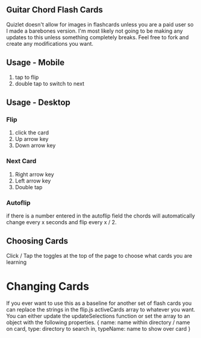 ## Guitar Chord Flash Cards
Quizlet doesn't allow for images in flashcards unless you are a paid user so I made a barebones version.
I'm most likely not going to be making any updates to this unless something completely breaks. Feel free to fork and create any modifications you want.

## Usage - Mobile
1. tap to flip
2. double tap to switch to next

## Usage - Desktop
### Flip
1. click the card
2. Up arrow key
3. Down arrow key

### Next Card
1. Right arrow key
2. Left arrow key
3. Double tap

### Autoflip
if there is a number entered in the autoflip field the chords will automatically change every x seconds and flip every x / 2.

## Choosing Cards
Click / Tap the toggles at the top of the page to choose what cards you are learning

# Changing Cards
If you ever want to use this as a baseline for another set of flash cards you can replace the strings in the flip.js activeCards array to whatever you want. You can either update the updateSelections function or set the array to an object with the following properties.
{ name: name within directory / name on card, type: directory to search in, typeName: name to show over card }